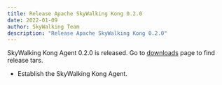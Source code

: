 ```yaml
---
title: Release Apache SkyWalking Kong 0.2.0
date: 2022-01-09
author: SkyWalking Team
description: "Release Apache SkyWalking Kong 0.2.0"
---
```



SkyWalking Kong Agent 0.2.0 is released. Go to [downloads](/downloads) page to find release tars.

- Establish the SkyWalking Kong Agent.